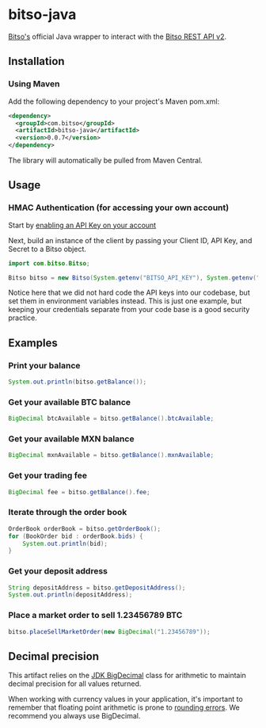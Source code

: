 # bitso-java
[Bitso's](https://bitso.com) official Java wrapper to interact with the [Bitso REST API v2](https://bitso.com/api_info).

## Installation

### Using Maven

Add the following dependency to your project's Maven pom.xml:

```xml
<dependency>
  <groupId>com.bitso</groupId>
  <artifactId>bitso-java</artifactId>
  <version>0.0.7</version>
</dependency>
```

The library will automatically be pulled from Maven Central.

## Usage

### HMAC Authentication (for accessing your own account)

Start by [enabling an API Key on your account](https://bitso.com/api_setup)

Next, build an instance of the client by passing your Client ID, API Key, and Secret to a Bitso object.

```java
import com.bitso.Bitso;

Bitso bitso = new Bitso(System.getenv("BITSO_API_KEY"), System.getenv("BITSO_API_SECRET"), System.getenv("BITSO_CLIENT_ID"));
```

Notice here that we did not hard code the API keys into our codebase, but set them in environment variables instead. This is just one example, but keeping your credentials separate from your code base is a good security practice.

## Examples

### Print your balance

```java
System.out.println(bitso.getBalance());
```

### Get your available BTC balance

```java
BigDecimal btcAvailable = bitso.getBalance().btcAvailable;
```

### Get your available MXN balance

```java
BigDecimal mxnAvailable = bitso.getBalance().mxnAvailable;
```

### Get your trading fee

```java
BigDecimal fee = bitso.getBalance().fee;
```

### Iterate through the order book

```java
OrderBook orderBook = bitso.getOrderBook();
for (BookOrder bid : orderBook.bids) {
    System.out.println(bid);
}
```

### Get your deposit address

```java
String depositAddress = bitso.getDepositAddress();
System.out.println(depositAddress);
```

### Place a market order to sell 1.23456789 BTC

```java
bitso.placeSellMarketOrder(new BigDecimal("1.23456789"));
```


## Decimal precision

This artifact relies on the [JDK BigDecimal](http://docs.oracle.com/javase/7/docs/api/java/math/BigDecimal.html) class for arithmetic to maintain decimal precision for all values returned.

When working with currency values in your application, it's important to remember that floating point arithmetic is prone to [rounding errors](http://en.wikipedia.org/wiki/Round-off_error). We recommend you always use BigDecimal.